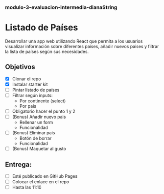 ### modulo-3-evaluacion-intermedia-dianaString
# Listado de Países

Desarrollar una app web utilizando React que permita a los usuarios visualizar información sobre diferentes paises, añadir nuevos paises y filtrar la lista de países según sus necesidades.

## Objetivos

- [X] Clonar el repo
- [X] Instalar starter kit
- [ ] Pintar listado de países
- [ ] Filtrar según inputs:
    - Por continente (select)
    - Por pais
- [ ] Obligatorio hacer el punto 1 y 2
- [ ] (Bonus) Añadir nuevo pais
    - Rellenar un form
    - Funcionalidad
- [ ] (Bonus) Eliminar pais
    - Botón de borrar
    - Funcionalidad
- [ ] (Bonus) Maquetar al gusto

## Entrega:
- [ ] Esté publicado en GitHub Pages
- [ ] Colocar el enlace en el repo
- [ ] Hasta las 11:10